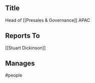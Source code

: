 ## Title
Head of [[Presales & Governance]] APAC

## Reports To
[[Stuart Dickinson]]

## Manages





#people 